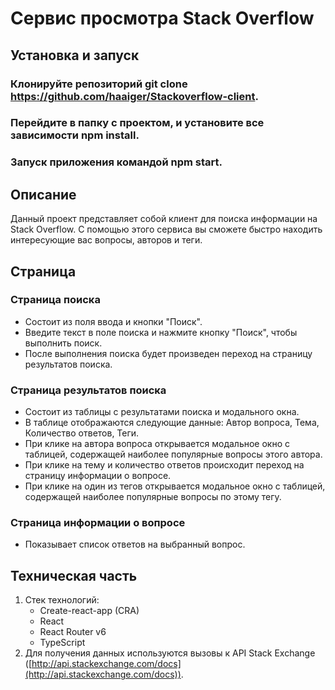 # Сервис просмотра Stack Overflow

## Установка и запуск
### Клонируйте репозиторий git clone https://github.com/haaiger/Stackoverflow-client.
### Перейдите в папку с проектом, и установите все зависимости npm install.
### Запуск приложения командой npm start.

## Описание
Данный проект представляет собой клиент для поиска информации на Stack Overflow. С помощью этого сервиса вы сможете быстро находить интересующие вас вопросы, авторов и теги.

## Страница
### Страница поиска
- Состоит из поля ввода и кнопки "Поиск".
- Введите текст в поле поиска и нажмите кнопку "Поиск", чтобы выполнить поиск.
- После выполнения поиска будет произведен переход на страницу результатов поиска.

### Страница результатов поиска
- Состоит из таблицы с результатами поиска и модального окна.
- В таблице отображаются следующие данные: Автор вопроса, Тема, Количество ответов, Теги.
- При клике на автора вопроса открывается модальное окно с таблицей, содержащей наиболее популярные вопросы этого автора.
- При клике на тему и количество ответов происходит переход на страницу информации о вопросе.
- При клике на один из тегов открывается модальное окно с таблицей, содержащей наиболее популярные вопросы по этому тегу.

### Страница информации о вопросе
- Показывает список ответов на выбранный вопрос.

## Техническая часть
1. Стек технологий:
   - Create-react-app (CRA)
   - React
   - React Router v6
   - TypeScript
2. Для получения данных используются вызовы к API Stack Exchange ([http://api.stackexchange.com/docs](http://api.stackexchange.com/docs)).   